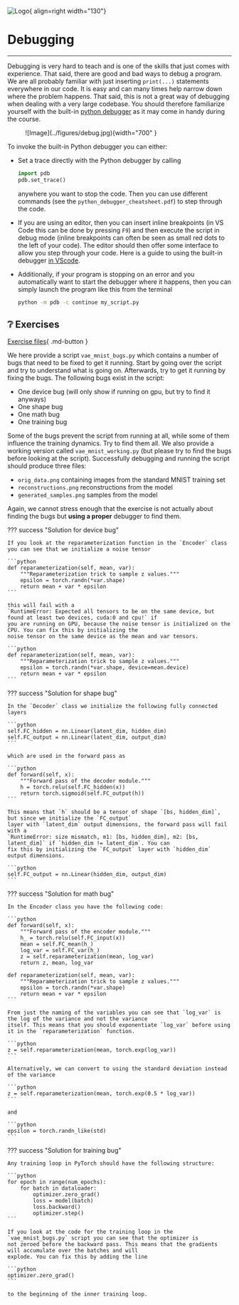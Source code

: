 ![Logo](../figures/icons/debugger.png){ align=right width="130"}

# Debugging

---

Debugging is very hard to teach and is one of the skills that just comes with experience. That said, there are good
and bad ways to debug a program. We are all probably familiar with just inserting `print(...)` statements everywhere
in our code. It is easy and can many times help narrow down where the problem happens. That said, this is not a great
way of debugging when dealing with a very large codebase. You should therefore familiarize yourself with the built-in
[python debugger](https://docs.python.org/3/library/pdb.html) as it may come in handy during the course.

<figure markdown>
  ![Image](../figures/debug.jpg){width="700" }
</figure>

To invoke the built-in Python debugger you can either:

* Set a trace directly with the Python debugger by calling

    ```python
    import pdb
    pdb.set_trace()
    ```

    anywhere you want to stop the code. Then you can use different commands (see the `python_debugger_cheatsheet.pdf`)
    to step through the code.

* If you are using an editor, then you can insert inline breakpoints (in VS Code this can be done by pressing `F9`)
    and then execute the script in debug mode (inline breakpoints can often be seen as small red dots to the left of
    your code). The editor should then offer some interface to allow you step through your code. Here is a guide to
    using the built-in debugger [in VScode](https://code.visualstudio.com/docs/python/debugging#_basic-debugging).

* Additionally, if your program is stopping on an error and you automatically want to start the debugger where it
    happens, then you can simply launch the program like this from the terminal

    ```bash
    python -m pdb -c continue my_script.py
    ```

## ❔ Exercises

<!-- markdownlint-disable -->
[Exercise files](https://github.com/SkafteNicki/dtu_mlops/tree/main/s4_debugging_and_logging/exercise_files){ .md-button }
<!-- markdownlint-restore -->

We here provide a script `vae_mnist_bugs.py` which contains a number of bugs that need to be fixed to get it running.
Start by going over the script and try to understand what is going on. Afterwards, try to get it running by fixing the
bugs. The following bugs exist in the script:

* One device bug (will only show if running on gpu, but try to find it anyways)
* One shape bug
* One math bug
* One training bug

Some of the bugs prevent the script from running at all, while some of them influence the training dynamics. Try to
find them all. We also provide a working version called `vae_mnist_working.py` (but please try to find the bugs before
looking at the script). Successfully debugging and running the script should produce three files:

* `orig_data.png` containing images from the standard MNIST training set
* `reconstructions.png` reconstructions from the model
* `generated_samples.png` samples from the model

Again, we cannot stress enough that the exercise is not actually about finding the bugs but **using a proper** debugger
to find them.

??? success "Solution for device bug"

    If you look at the reparameterization function in the `Encoder` class you can see that we initialize a noise tensor

    ```python
    def reparameterization(self, mean, var):
        """Reparameterization trick to sample z values."""
        epsilon = torch.randn(*var.shape)
        return mean + var * epsilon
    ```

    this will fail with a
    `RuntimeError: Expected all tensors to be on the same device, but found at least two devices, cuda:0 and cpu!` if
    you are running on GPU, because the noise tensor is initialized on the CPU. You can fix this by initializing the
    noise tensor on the same device as the mean and var tensors.

    ```python
    def reparameterization(self, mean, var):
        """Reparameterization trick to sample z values."""
        epsilon = torch.randn(*var.shape, device=mean.device)
        return mean + var * epsilon
    ```

??? success "Solution for shape bug"

    In the `Decoder` class we initialize the following fully connected layers

    ```python
    self.FC_hidden = nn.Linear(latent_dim, hidden_dim)
    self.FC_output = nn.Linear(latent_dim, output_dim)
    ```

    which are used in the forward pass as

    ```python
    def forward(self, x):
        """Forward pass of the decoder module."""
        h = torch.relu(self.FC_hidden(x))
        return torch.sigmoid(self.FC_output(h))
    ```

    This means that `h` should be a tensor of shape `[bs, hidden_dim]`, but since we initialize the `FC_output`
    layer with `latent_dim` output dimensions, the forward pass will fail with a
    `RuntimeError: size mismatch, m1: [bs, hidden_dim], m2: [bs, latent_dim]` if `hidden_dim != latent_dim`. You can
    fix this by initializing the `FC_output` layer with `hidden_dim` output dimensions.

    ```python
    self.FC_output = nn.Linear(hidden_dim, output_dim)
    ```

??? success "Solution for math bug"

    In the Encoder class you have the following code:

    ```python
    def forward(self, x):
        """Forward pass of the encoder module."""
        h_ = torch.relu(self.FC_input(x))
        mean = self.FC_mean(h_)
        log_var = self.FC_var(h_)
        z = self.reparameterization(mean, log_var)
        return z, mean, log_var

    def reparameterization(self, mean, var):
        """Reparameterization trick to sample z values."""
        epsilon = torch.randn(*var.shape)
        return mean + var * epsilon
    ```

    From just the naming of the variables you can see that `log_var` is the log of the variance and not the variance
    itself. This means that you should exponentiate `log_var` before using it in the `reparameterization` function.

    ```python
    z = self.reparameterization(mean, torch.exp(log_var))
    ```

    Alternatively, we can convert to using the standard deviation instead of the variance

    ```python
    z = self.reparameterization(mean, torch.exp(0.5 * log_var))
    ```

    and

    ```python
    epsilon = torch.randn_like(std)
    ```

??? success "Solution for training bug"

    Any training loop in PyTorch should have the following structure:

    ```python
    for epoch in range(num_epochs):
        for batch in dataloader:
            optimizer.zero_grad()
            loss = model(batch)
            loss.backward()
            optimizer.step()
    ```

    If you look at the code for the training loop in the `vae_mnist_bugs.py` script you can see that the optimizer is
    not zeroed before the backward pass. This means that the gradients will accumulate over the batches and will
    explode. You can fix this by adding the line

    ```python
    optimizer.zero_grad()
    ```

    to the beginning of the inner training loop.
